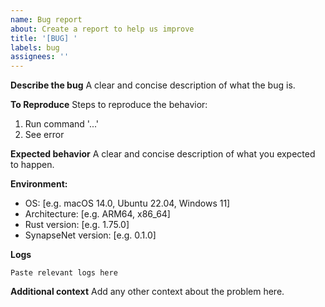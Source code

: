 ```yaml
---
name: Bug report
about: Create a report to help us improve
title: '[BUG] '
labels: bug
assignees: ''
---
```


**Describe the bug**
A clear and concise description of what the bug is.

**To Reproduce**
Steps to reproduce the behavior:
1. Run command '...'
2. See error

**Expected behavior**
A clear and concise description of what you expected to happen.

**Environment:**
 - OS: [e.g. macOS 14.0, Ubuntu 22.04, Windows 11]
 - Architecture: [e.g. ARM64, x86_64]
 - Rust version: [e.g. 1.75.0]
 - SynapseNet version: [e.g. 0.1.0]

**Logs**
```
Paste relevant logs here
```

**Additional context**
Add any other context about the problem here.
